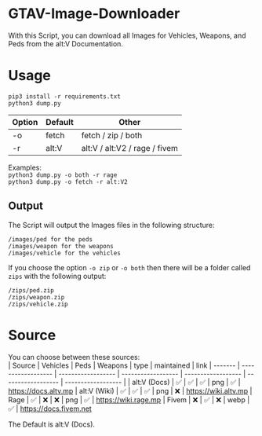 # GTAV-Image-Downloader

With this Script, you can download all Images for Vehicles, Weapons, and Peds from the alt:V Documentation.

# Usage

```pip3 install -r requirements.txt```<br>
```python3 dump.py```

| Option  | Default           | Other  
| ------- | ------------------ | ------------------ 
| -o | fetch | fetch / zip / both
| -r | alt:V | alt:V / alt:V2 / rage / fivem

Examples:<br>
```python3 dump.py -o both -r rage```<br>
```python3 dump.py -o fetch -r alt:V2```

## Output

The Script will output the Images files in the following structure:<br>
```
/images/ped for the peds
/images/weapon for the weapons
/images/vehicle for the vehicles
```

If you choose the option ```-o zip``` or ```-o both``` then there will be a folder called ```zips``` with the following output:<br>
```
/zips/ped.zip
/zips/weapon.zip
/zips/vehicle.zip
```

# Source
You can choose between these sources:<br>
| Source  | Vehicles           | Peds  | Weapons | type | maintained | link
| ------- | ------------------ | ------------------ | ------------------ | ------------------ | ------------------ | ------------------ |
| alt:V (Docs) | :white_check_mark: | :white_check_mark: | :white_check_mark: | png | :white_check_mark: | https://docs.altv.mp
| alt:V (Wiki) | :white_check_mark: | :white_check_mark: | :white_check_mark: | png | :x: | https://wiki.altv.mp
| Rage | :white_check_mark: | :x: | :x: | png | :white_check_mark: | https://wiki.rage.mp
| Fivem | :x: | :white_check_mark: | :x: | webp | :white_check_mark: | https://docs.fivem.net

The Default is alt:V (Docs).
